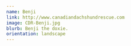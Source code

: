 ```yaml
---
name: Benji
link: http://www.canadiandachshundrescue.com
image: CDR-Benji.jpg
blurb: Benji the doxie.
orientation: landscape
---
```

